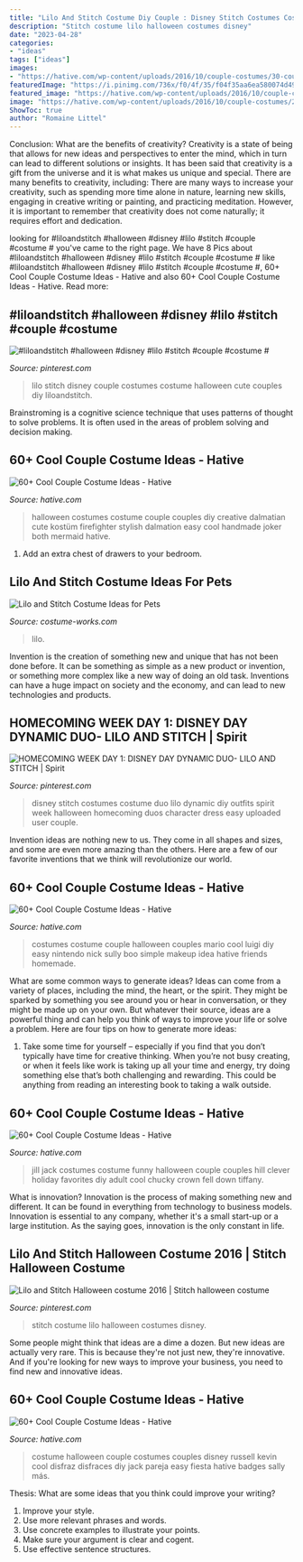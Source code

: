 ```yaml
---
title: "Lilo And Stitch Costume Diy Couple : Disney Stitch Costumes Costume Duo Lilo Dynamic Diy Outfits Spirit Week Halloween Homecoming Duos Character Dress Easy Uploaded User Couple"
description: "Stitch costume lilo halloween costumes disney"
date: "2023-04-28"
categories:
- "ideas"
tags: ["ideas"]
images:
- "https://hative.com/wp-content/uploads/2016/10/couple-costumes/30-couple-costume-ideas.jpg"
featuredImage: "https://i.pinimg.com/736x/f0/4f/35/f04f35aa6ea580074d49a9d7ee1f87ac--couple-disney-costumes-lilo-stitch.jpg"
featured_image: "https://hative.com/wp-content/uploads/2016/10/couple-costumes/19-couple-costume-ideas-1.jpg"
image: "https://hative.com/wp-content/uploads/2016/10/couple-costumes/26-couple-costume-ideas-2.jpg"
ShowToc: true
author: "Romaine Littel"
---
```



Conclusion: What are the benefits of creativity?
Creativity is a state of being that allows for new ideas and perspectives to enter the mind, which in turn can lead to different solutions or insights. It has been said that creativity is a gift from the universe and it is what makes us unique and special. There are many benefits to creativity, including: 
There are many ways to increase your creativity, such as spending more time alone in nature, learning new skills, engaging in creative writing or painting, and practicing meditation. However, it is important to remember that creativity does not come naturally; it requires effort and dedication.

	

		
looking for #liloandstitch #halloween #disney #lilo #stitch #couple #costume # you've came to the right page. We have 8 Pics about #liloandstitch #halloween #disney #lilo #stitch #couple #costume # like #liloandstitch #halloween #disney #lilo #stitch #couple #costume #, 60+ Cool Couple Costume Ideas - Hative and also 60+ Cool Couple Costume Ideas - Hative. Read more:
		
    
## #liloandstitch #halloween #disney #lilo #stitch #couple #costume #

<img loading=lazy src="https://i.pinimg.com/736x/f0/4f/35/f04f35aa6ea580074d49a9d7ee1f87ac--couple-disney-costumes-lilo-stitch.jpg" onerror="this.onerror=null;this.src='https://tse2.mm.bing.net/th?id=OIP.3HMDmx1zp-LcRcMsB4rHSAHaN4&amp;pid=15.1';" alt="#liloandstitch #halloween #disney #lilo #stitch #couple #costume #">

_Source: pinterest.com_

>lilo stitch disney couple costumes costume halloween cute couples diy liloandstitch. 

	

Brainstroming is a cognitive science technique that uses patterns of thought to solve problems. It is often used in the areas of problem solving and decision making.

    
## 60+ Cool Couple Costume Ideas - Hative

<img loading=lazy src="https://hative.com/wp-content/uploads/2016/10/couple-costumes/30-couple-costume-ideas.jpg" onerror="this.onerror=null;this.src='https://tse1.mm.bing.net/th?id=OIP.fI4anpdbiFuW8qv80Tb6hQHaJQ&amp;pid=15.1';" alt="60+ Cool Couple Costume Ideas - Hative">

_Source: hative.com_

>halloween costumes costume couple couples diy creative dalmatian cute kostüm firefighter stylish dalmation easy cool handmade joker both mermaid hative. 

	

1. Add an extra chest of drawers to your bedroom.

    
## Lilo And Stitch Costume Ideas For Pets

<img loading=lazy src="https://photos.costume-works.com/full/lilo_and_stitch8.jpg" onerror="this.onerror=null;this.src='https://tse4.mm.bing.net/th?id=OIP.7st_9TmJ8ovqDw7MN5qWkAHaON&amp;pid=15.1';" alt="Lilo and Stitch Costume Ideas for Pets">

_Source: costume-works.com_

>lilo. 

	

Invention is the creation of something new and unique that has not been done before. It can be something as simple as a new product or invention, or something more complex like a new way of doing an old task. Inventions can have a huge impact on society and the economy, and can lead to new technologies and products.

    
## HOMECOMING WEEK DAY 1: DISNEY DAY DYNAMIC DUO- LILO AND STITCH | Spirit

<img loading=lazy src="https://i.pinimg.com/736x/ec/c6/3d/ecc63dce1b8379112e690da3ece85275--disney-day-spirit-week-outfits-lilo-and-stitch-costume-diy.jpg" onerror="this.onerror=null;this.src='https://tse2.mm.bing.net/th?id=OIP.EDyAOHRmsH3Vef9J1XWWuQHaIO&amp;pid=15.1';" alt="HOMECOMING WEEK DAY 1: DISNEY DAY DYNAMIC DUO- LILO AND STITCH | Spirit">

_Source: pinterest.com_

>disney stitch costumes costume duo lilo dynamic diy outfits spirit week halloween homecoming duos character dress easy uploaded user couple. 

	

Invention ideas are nothing new to us. They come in all shapes and sizes, and some are even more amazing than the others. Here are a few of our favorite inventions that we think will revolutionize our world.

    
## 60+ Cool Couple Costume Ideas - Hative

<img loading=lazy src="https://hative.com/wp-content/uploads/2016/10/couple-costumes/28-couple-costume-ideas-1.jpg" onerror="this.onerror=null;this.src='https://tse1.mm.bing.net/th?id=OIP.e5V-Crr4F9YWCDdKCbGKogHaP2&amp;pid=15.1';" alt="60+ Cool Couple Costume Ideas - Hative">

_Source: hative.com_

>costumes costume couple halloween couples mario cool luigi diy easy nintendo nick sully boo simple makeup idea hative friends homemade. 

	

What are some common ways to generate ideas?
Ideas can come from a variety of places, including the mind, the heart, or the spirit. They might be sparked by something you see around you or hear in conversation, or they might be made up on your own. But whatever their source, ideas are a powerful thing and can help you think of ways to improve your life or solve a problem. Here are four tips on how to generate more ideas: 
1. Take some time for yourself – especially if you find that you don’t typically have time for creative thinking. When you’re not busy creating, or when it feels like work is taking up all your time and energy, try doing something else that’s both challenging and rewarding. This could be anything from reading an interesting book to taking a walk outside. 

    
## 60+ Cool Couple Costume Ideas - Hative

<img loading=lazy src="https://hative.com/wp-content/uploads/2016/10/couple-costumes/19-couple-costume-ideas-1.jpg" onerror="this.onerror=null;this.src='https://tse2.mm.bing.net/th?id=OIP.Q95b3_7qVZ3MOKJZUd2KlAHaJ1&amp;pid=15.1';" alt="60+ Cool Couple Costume Ideas - Hative">

_Source: hative.com_

>jill jack costumes costume funny halloween couple couples hill clever holiday favorites diy adult cool chucky crown fell down tiffany. 

	

What is innovation?
Innovation is the process of making something new and different. It can be found in everything from technology to business models. Innovation is essential to any company, whether it's a small start-up or a large institution. As the saying goes, innovation is the only constant in life.

    
## Lilo And Stitch Halloween Costume 2016 | Stitch Halloween Costume

<img loading=lazy src="https://i.pinimg.com/736x/2e/9a/cc/2e9acc8fe19b5d1869ace3cb0c1f6521--stitch-halloween-costume-halloween-costumes.jpg" onerror="this.onerror=null;this.src='https://tse4.mm.bing.net/th?id=OIP.DOLAosqcPKnXIF59711jqQHaNK&amp;pid=15.1';" alt="Lilo and Stitch Halloween costume 2016 | Stitch halloween costume">

_Source: pinterest.com_

>stitch costume lilo halloween costumes disney. 

	

Some people might think that ideas are a dime a dozen. But new ideas are actually very rare. This is because they're not just new, they're innovative. And if you're looking for new ways to improve your business, you need to find new and innovative ideas.

    
## 60+ Cool Couple Costume Ideas - Hative

<img loading=lazy src="https://hative.com/wp-content/uploads/2016/10/couple-costumes/26-couple-costume-ideas-2.jpg" onerror="this.onerror=null;this.src='https://tse2.mm.bing.net/th?id=OIP.1yWmBplmCAEX-ZJbpT-nzwHaJ4&amp;pid=15.1';" alt="60+ Cool Couple Costume Ideas - Hative">

_Source: hative.com_

>costume halloween couple costumes couples disney russell kevin cool disfraz disfraces diy jack pareja easy fiesta hative badges sally más. 

	

Thesis: What are some ideas that you think could improve your writing?
1. Improve your style.
2. Use more relevant phrases and words.
3. Use concrete examples to illustrate your points.
4. Make sure your argument is clear and cogent.
5. Use effective sentence structures.

